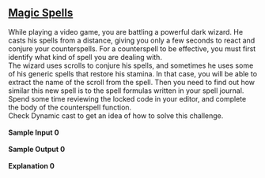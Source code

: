## **[Magic Spells](https://www.hackerrank.com/challenges/magic-spells)** 
While playing a video game, you are battling a powerful dark wizard. He casts his spells from a distance, giving you only a few seconds to react and conjure your counterspells. For a counterspell to be effective, you must first identify what kind of spell you are dealing with.<br>The wizard uses scrolls to conjure his spells, and sometimes he uses some of his generic spells that restore his stamina. In that case, you will be able to extract the name of the scroll from the spell. Then you need to find out how similar this new spell is to the spell formulas written in your spell journal.<br>Spend some time reviewing the locked code in your editor, and complete the body of the counterspell function.<br>Check Dynamic cast to get an idea of how to solve this challenge.<br><br>**Sample Input 0**<br><br>**Sample Output 0**<br><br>**Explanation 0**<br><br>